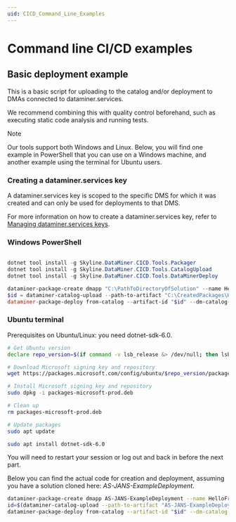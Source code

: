 ```yaml
---
uid: CICD_Command_Line_Examples
---
```


# Command line CI/CD examples

## Basic deployment example

This is a basic script for uploading to the catalog and/or deployment to DMAs connected to dataminer.services.

We recommend combining this with quality control beforehand, such as executing static code analysis and running tests.

> [!NOTE]
> Our tools support both Windows and Linux. Below, you will find one example in PowerShell that you can use on a Windows machine, and another example using the terminal for Ubuntu users.

### Creating a dataminer.services key

A dataminer.services key is scoped to the specific DMS for which it was created and can only be used for deployments to that DMS.

For more information on how to create a dataminer.services key, refer to [Managing dataminer.services keys](xref:Managing_DCP_keys).

### Windows PowerShell

```powershell

dotnet tool install -g Skyline.DataMiner.CICD.Tools.Packager
dotnet tool install -g Skyline.DataMiner.CICD.Tools.CatalogUpload
dotnet tool install -g Skyline.DataMiner.CICD.Tools.DataMinerDeploy

dataminer-package-create dmapp "C:\PathToDirectoryOfSolution" --name HelloFromPowershell --output "C:\CreatedPackages" --type automation
$id = dataminer-catalog-upload --path-to-artifact "C:\CreatedPackages\HelloFromPowershell.dmapp" --dm-catalog-token 1234567
dataminer-package-deploy from-catalog --artifact-id "$id" --dm-catalog-token 1234567

```

### Ubuntu terminal

Prerequisites on Ubuntu/Linux: you need dotnet-sdk-6.0.

```bash
# Get Ubuntu version
declare repo_version=$(if command -v lsb_release &> /dev/null; then lsb_release -r -s; else grep -oP '(?<=^VERSION_ID=).+' /etc/os-release | tr -d '"'; fi)

# Download Microsoft signing key and repository
wget https://packages.microsoft.com/config/ubuntu/$repo_version/packages-microsoft-prod.deb -O packages-microsoft-prod.deb

# Install Microsoft signing key and repository
sudo dpkg -i packages-microsoft-prod.deb

# Clean up
rm packages-microsoft-prod.deb

# Update packages
sudo apt update

sudo apt install dotnet-sdk-6.0
```

You will need to restart your session or log out and back in before the next part.

Below you can find the actual code for creation and deployment, assuming you have a solution cloned here: *AS-JANS-ExampleDeployment*.

```bash
dataminer-package-create dmapp AS-JANS-ExampleDeployment --name HelloFromUbuntu --output AS-JANS-ExampleDeployment --type automation
id=$(dataminer-catalog-upload --path-to-artifact "AS-JANS-ExampleDeployment/HelloFromUbuntu.dmapp" --dm-catalog-token 12345)
dataminer-package-deploy from-catalog --artifact-id "$id" --dm-catalog-token 12345
```
